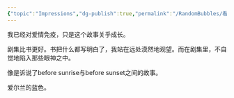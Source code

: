```yaml
---
{"topic":"Impressions","dg-publish":true,"permalink":"/RandomBubbles/看 Normal People/","dgPassFrontmatter":true,"noteIcon":""}
---
```


我已经对爱情免疫，只是这个故事关乎成长。

剧集比书更好。书把什么都写明白了，我站在远处漠然地观望。而在剧集里，不自觉地陷入那些眼神之中。

像是诉说了before sunrise与before sunset之间的故事。

爱尔兰的蓝色。